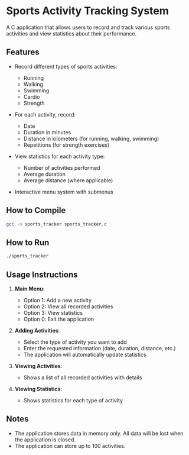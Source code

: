 # Sports Activity Tracking System

A C application that allows users to record and track various sports activities and view statistics about their performance.

## Features

- Record different types of sports activities:
  - Running
  - Walking
  - Swimming
  - Cardio
  - Strength

- For each activity, record:
  - Date
  - Duration in minutes
  - Distance in kilometers (for running, walking, swimming)
  - Repetitions (for strength exercises)

- View statistics for each activity type:
  - Number of activities performed
  - Average duration
  - Average distance (where applicable)

- Interactive menu system with submenus

## How to Compile

```bash
gcc -o sports_tracker sports_tracker.c
```

## How to Run

```bash
./sports_tracker
```

## Usage Instructions

1. **Main Menu**:
   - Option 1: Add a new activity
   - Option 2: View all recorded activities
   - Option 3: View statistics
   - Option 0: Exit the application

2. **Adding Activities**:
   - Select the type of activity you want to add
   - Enter the requested information (date, duration, distance, etc.)
   - The application will automatically update statistics

3. **Viewing Activities**:
   - Shows a list of all recorded activities with details

4. **Viewing Statistics**:
   - Shows statistics for each type of activity

## Notes

- The application stores data in memory only. All data will be lost when the application is closed.
- The application can store up to 100 activities. 